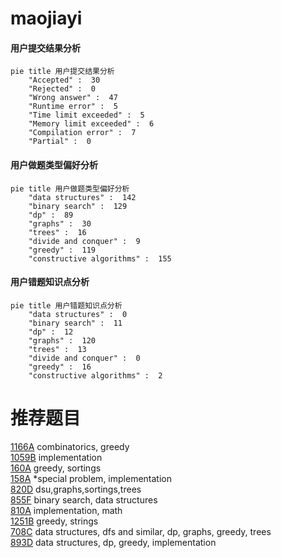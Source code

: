 # maojiayi

<!-- tabs:start -->



#### **用户提交结果分析**

```mermaid
pie title 用户提交结果分析
    "Accepted" :  30
    "Rejected" :  0
    "Wrong answer" :  47
    "Runtime error" :  5
    "Time limit exceeded" :  5
    "Memory limit exceeded" :  6
    "Compilation error" :  7
    "Partial" :  0
```

#### **用户做题类型偏好分析**

```mermaid
pie title 用户做题类型偏好分析
    "data structures" :  142
    "binary search" :  129
    "dp" :  89
    "graphs" :  30
    "trees" :  16
    "divide and conquer" :  9
    "greedy" :  119
    "constructive algorithms" :  155
```
#### **用户错题知识点分析**

```mermaid
pie title 用户错题知识点分析
    "data structures" :  0
    "binary search" :  11
    "dp" :  12
    "graphs" :  120
    "trees" :  13
    "divide and conquer" :  0
    "greedy" :  16
    "constructive algorithms" :  2
```



<!-- tabs:end -->
# 推荐题目
[1166A](https://codeforces.com/contest/1166/problem/A)		combinatorics,
                        greedy		  
[1059B](https://codeforces.com/contest/1059/problem/B)		implementation		  
[160A](https://codeforces.com/contest/160/problem/A)		greedy,
                        sortings		  
[158A](https://codeforces.com/contest/158/problem/A)		*special problem,
                        implementation		  
[820D](https://codeforces.com/contest/820/problem/D)		dsu,graphs,sortings,trees		  
[855F](https://codeforces.com/contest/855/problem/F)		binary search,
                        data structures		  
[810A](https://codeforces.com/contest/810/problem/A)		implementation,
                        math		  
[1251B](https://codeforces.com/contest/1251/problem/B)		greedy,
                        strings		  
[708C](https://codeforces.com/contest/708/problem/C)		data structures,
                        dfs and similar,
                        dp,
                        graphs,
                        greedy,
                        trees		  
[893D](https://codeforces.com/contest/893/problem/D)		data structures,
                        dp,
                        greedy,
                        implementation		  
